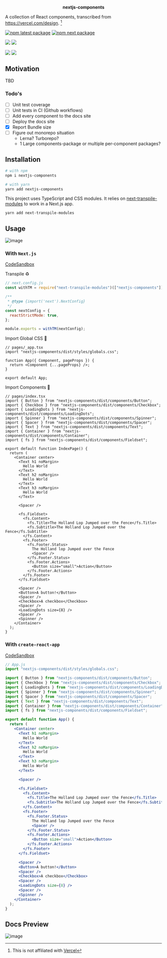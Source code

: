 <p align="center">
  <b>nextjs-components</b>
</p>

A collection of React components, transcribed from https://vercel.com/design. [^1]

[^1]: This is not affiliated with [Vercel](https://vercel.com)

[![npm latest package](https://img.shields.io/npm/v/nextjs-components/latest.svg)](https://www.npmjs.com/package/nextjs-components) [![npm next package](https://img.shields.io/npm/v/nextjs-components/next.svg)](https://www.npmjs.com/package/nextjs-components)

![](https://badgen.net/bundlephobia/min/nextjs-components) ![](https://badgen.net/bundlephobia/minzip/nextjs-components)

![](https://badgen.net/bundlephobia/dependency-count/nextjs-components) ![](https://badgen.net/bundlephobia/tree-shaking/nextjs-components)

## Motivation

TBD

### Todo's

- [ ] Unit test coverage
- [ ] Unit tests in CI (Github workflows)
- [ ] Add every component to the docs site
- [ ] Deploy the docs site
- [x] Report Bundle size
- [ ] Figure out monorepo situation
  - Lerna? Turborepo?
  - 1 Large components-package or multiple per-component packages?

## Installation

```bash
# with npm
npm i nextjs-components
```

```bash
# with yarn
yarn add nextjs-components
```

This project uses TypeScript and CSS modules. It relies on [next-transpile-modules](https://github.com/martpie/next-transpile-modules) to work in a Next.js app.

```bash
yarn add next-transpile-modules
```

## Usage

![image](https://user-images.githubusercontent.com/26389321/148150047-7c3f530e-cfc5-4f29-8a61-eb08d4397851.png)


### With `Next.js`

[CodeSandbox](https://codesandbox.io/s/nextjs-components-next-t7vil)

Transpile ♻️

```js
// next.config.js
const withTM = require("next-transpile-modules")(["nextjs-components"]);

/**
 * @type {import('next').NextConfig}
 */
const nextConfig = {
  reactStrictMode: true,
};

module.exports = withTM(nextConfig);
```

Import Global CSS 💅

```tsx
// pages/_app.tsx
import "nextjs-components/dist/styles/globals.css";

function App({ Component, pageProps }) {
  return <Component {...pageProps} />;
}

export default App;
```

Import Components 🎉

```tsx
// pages/index.tsx
import { Button } from "nextjs-components/dist/components/Button";
import { Checkbox } from "nextjs-components/dist/components/Checkbox";
import { LoadingDots } from "nextjs-components/dist/components/LoadingDots";
import { Spinner } from "nextjs-components/dist/components/Spinner";
import { Spacer } from "nextjs-components/dist/components/Spacer";
import { Text } from "nextjs-components/dist/components/Text";
import { Container } from "nextjs-components/dist/components/Container";
import { fs } from "nextjs-components/dist/components/Fieldset";

export default function IndexPage() {
  return (
    <Container center>
      <Text h1 noMargin>
        Hello World
      </Text>
      <Text h2 noMargin>
        Hello World
      </Text>
      <Text h3 noMargin>
        Hello World
      </Text>

      <Spacer />

      <fs.Fieldset>
        <fs.Content>
          <fs.Title>The Holland Lop Jumped over the Fence</fs.Title>
          <fs.Subtitle>The Holland Lop Jumped over the Fence</fs.Subtitle>
        </fs.Content>
        <fs.Footer>
          <fs.Footer.Status>
            The Holland lop Jumped over the Fence
            <Spacer />
          </fs.Footer.Status>
          <fs.Footer.Actions>
            <Button size="small">Action</Button>
          </fs.Footer.Actions>
        </fs.Footer>
      </fs.Fieldset>

      <Spacer />
      <Button>A button!</Button>
      <Spacer />
      <Checkbox>A checkbox</Checkbox>
      <Spacer />
      <LoadingDots size={8} />
      <Spacer />
      <Spinner />
    </Container>
  );
}
```

### With `create-react-app`

[CodeSandbox](https://codesandbox.io/s/nextjs-components-zhbkv)

```jsx
// App.js
import "nextjs-components/dist/styles/globals.css";

import { Button } from "nextjs-components/dist/components/Button";
import { Checkbox } from "nextjs-components/dist/components/Checkbox";
import { LoadingDots } from "nextjs-components/dist/components/LoadingDots";
import { Spinner } from "nextjs-components/dist/components/Spinner";
import { Spacer } from "nextjs-components/dist/components/Spacer";
import { Text } from "nextjs-components/dist/components/Text";
import { Container } from "nextjs-components/dist/components/Container";
import { fs } from "nextjs-components/dist/components/Fieldset";

export default function App() {
  return (
    <Container center>
      <Text h1 noMargin>
        Hello World
      </Text>
      <Text h2 noMargin>
        Hello World
      </Text>
      <Text h3 noMargin>
        Hello World
      </Text>

      <Spacer />

      <fs.Fieldset>
        <fs.Content>
          <fs.Title>The Holland Lop Jumped over the Fence</fs.Title>
          <fs.Subtitle>The Holland Lop Jumped over the Fence</fs.Subtitle>
        </fs.Content>
        <fs.Footer>
          <fs.Footer.Status>
            The Holland lop Jumped over the Fence
            <Spacer />
          </fs.Footer.Status>
          <fs.Footer.Actions>
            <Button size="small">Action</Button>
          </fs.Footer.Actions>
        </fs.Footer>
      </fs.Fieldset>

      <Spacer />
      <Button>A button!</Button>
      <Spacer />
      <Checkbox>A checkbox</Checkbox>
      <Spacer />
      <LoadingDots size={8} />
      <Spacer />
      <Spinner />
    </Container>
  );
}
```

## Docs Preview

![image](https://user-images.githubusercontent.com/26389321/148008111-2bde682a-991e-4fa8-b347-77aa9ec9fe49.png)
